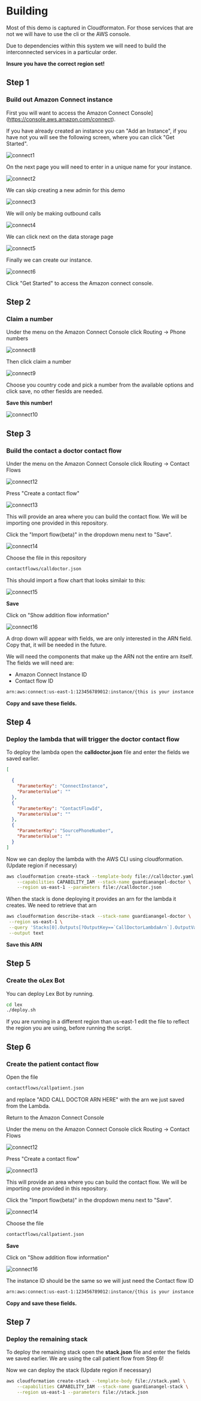 # Building

Most of this demo is captured in Cloudformaton.  For those services that are not we will have to use the cli or the AWS console.

Due to dependencies within this system we will need to build the interconnected services in a particular order.

**Insure you have the correct region set!**

## Step 1

### Build out Amazon Connect instance

First you will want to access the Amazon Connect Console](https://console.aws.amazon.com/connect).

If you have already created an instance you can "Add an Instance", if you have not you will see the following screen, where you can click "Get Started".

![connect1](./images/connect1.png)


On the next page you will need to enter in a unique name for your instance.

![connect2](./images/connect2.png)


We can skip creating a new admin for this demo

![connect3](./images/connect3.png)


We will only be making outbound calls

![connect4](./images/connect4.png)

We can click next on the data storage page

![connect5](./images/connect5.png)


Finally we can create our instance.

![connect6](./images/connect6.png)

Click "Get Started" to access the Amazon connect console.

## Step 2

### Claim a number

Under the menu on the Amazon Connect Console click Routing -> Phone numbers

![connect8](./images/connect8.png)

Then click claim a number

![connect9](./images/connect9.png)

Choose you country code and pick a number from the available options and click save, no other fieslds are needed.

**Save this number!**

![connect10](./images/connect10.png)

## Step 3

### Build the contact a doctor contact flow

Under the menu on the Amazon Connect Console click Routing -> Contact Flows

![connect12](./images/connect12.png)

Press "Create a contact flow"

![connect13](./images/connect13.png)

This will provide an area where you can build the contact flow.  We will be importing one provided in this repository.

Click the "Import flow(beta)" in the dropdown menu next to "Save".

![connect14](./images/connect14.png)

Choose the file in this repository  

```bash
contactflows/calldoctor.json
```

This should import a flow chart that looks similair to this:

![connect15](./images/connect15.png)

**Save**

Click on "Show addition flow information"

![connect16](./images/connect16.png)

A drop down will appear with fields, we are only interested in the ARN field.  Copy that, it will be needed in the future.

We will need the components that make up the ARN not the entire arn itself. The fields we will need are:
- Amazon Connect Instance ID
- Contact flow ID

```bash
arn:aws:connect:us-east-1:123456789012:instance/{this is your instance id}/contact-flow/{this is your flow id}
```

**Copy and save these fields.**

## Step 4

### Deploy the lambda that will trigger the doctor contact flow

To deploy the lambda open the **calldoctor.json** file and enter the fields we saved earlier.

```json
[

  {
    "ParameterKey": "ConnectInstance",
    "ParameterValue": ""
  },
  {
    "ParameterKey": "ContactFlowId",
    "ParameterValue": ""
  },
  {
    "ParameterKey": "SourcePhoneNumber",
    "ParameterValue": ""
  }
]

```

Now we can deploy the lambda with the AWS CLI using cloudformation. (Update region if necessary)

```bash
aws cloudformation create-stack --template-body file://calldoctor.yaml \
	--capabilities CAPABILITY_IAM --stack-name guardianangel-doctor \
	--region us-east-1 --parameters file://calldoctor.json
```

When the stack is done deploying it provides an arn for the lambda it creates. We need to retrieve that arn

```bash
aws cloudformation describe-stack --stack-name guardianangel-doctor \
 --region us-east-1 \
 --query 'Stacks[0].Outputs[?OutputKey==`CallDoctorLambdaArn`].OutputValue' \
 --output text
```

**Save this ARN**

## Step 5

### Create the oLex Bot

You can deploy Lex Bot by running.
```bash
cd lex
./deploy.sh
```
If you are running in a different region than us-east-1 edit the file to reflect the region you are using, before running the script.

## Step 6

### Create the patient contact flow

Open the file
```bash
contactflows/callpatient.json
```
and replace "ADD CALL DOCTOR ARN HERE" with the arn we just saved from the Lambda.

Return to the Amazon Connect Console

Under the menu on the Amazon Connect Console click Routing -> Contact Flows

![connect12](./images/connect12.png)

Press "Create a contact flow"

![connect13](./images/connect13.png)

This will provide an area where you can build the contact flow.  We will be importing one provided in this repository.

Click the "Import flow(beta)" in the dropdown menu next to "Save".

![connect14](./images/connect14.png)

Choose the file
```bash
contactflows/callpatient.json
```
**Save**

Click on "Show addition flow information"

![connect16](./images/connect16.png)

The instance ID should be the same so we will just need the Contact flow ID

```bash
arn:aws:connect:us-east-1:123456789012:instance/{this is your instance id}/contact-flow/{this is your flow id}
```

**Copy and save these fields.**

## Step 7
 
### Deploy the remaining stack
 
To deploy the remaining stack open the **stack.json** file and enter the fields we saved earlier.  We are using the call patient flow from Step 6!


Now we can deploy the stack (Update region if necessary)

```bash
aws cloudformation create-stack --template-body file://stack.yaml \
	--capabilities CAPABILITY_IAM --stack-name guardianangel-stack \
	--region us-east-1 --parameters file://stack.json
```


